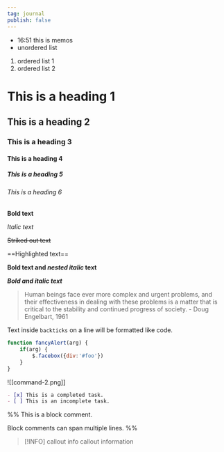 ```yaml
---
tag: journal
publish: false
---
```


- 16:51 this is memos
- unordered list

1. ordered list 1
2. ordered list 2

# This is a heading 1
## This is a heading 2 
### This is a heading 3 
#### This is a heading 4 
##### This is a heading 5 
###### This is a heading 6

**Bold text**

*Italic text*

~~Striked out text~~

==Highlighted text==

**Bold text and _nested italic_ text**

***Bold and italic text***

> Human beings face ever more complex and urgent problems, and their effectiveness in dealing with these problems is a matter that is critical to the stability and continued progress of society. \- Doug Engelbart, 1961

Text inside `backticks` on a line will be formatted like code.

```js
function fancyAlert(arg) {
    if(arg) {
        $.facebox({div:'#foo'})
    }
}
```

![[command-2.png]]

```md
- [x] This is a completed task.
- [ ] This is an incomplete task.
```

%%
This is a block comment.

Block comments can span multiple lines.
%%

>[!INFO] callout info
> callout information

